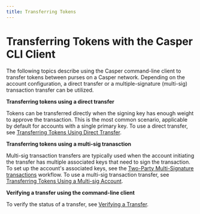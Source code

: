 ```yaml
---
title: Transferring Tokens
---
```


# Transferring Tokens with the Casper CLI Client

The following topics describe using the Casper command-line client to transfer tokens between purses on a Casper network. Depending on the account configuration, a direct transfer or a multiple-signature (multi-sig) transaction transfer can be utilized.

**Transferring tokens using a direct transfer**

Tokens can be transferred directly when the signing key has enough weight to approve the transaction. This is the most common scenario, applicable by default for accounts with a single primary key. To use a direct transfer, see [Transferring Tokens Using Direct Transfer](./direct-token-transfer.md).

**Transferring tokens using a multi-sig tranasction**

Multi-sig transaction transfers are typically used when the account initiating the transfer has multiple associated keys that need to sign the transaction. To set up the account's associated keys, see the [Two-Party Multi-Signature transactions](../../../resources/advanced/two-party-multi-sig.md) workflow. To use a multi-sig transaction transfer, see [Transferring Tokens Using a Multi-sig Account](./multisig-deploy-transfer.md).

**Verifying a transfer using the command-line client**

To verify the status of a transfer, see [Verifying a Transfer](./verify-transfer.md).

